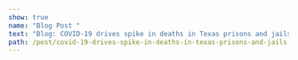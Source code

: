 ```yaml
---
show: true
name: "Blog Post "
text: "Blog: COVID-19 drives spike in deaths in Texas prisons and jails in 2020"
path: /post/covid-19-drives-spike-in-deaths-in-texas-prisons-and-jails-1
---
```

